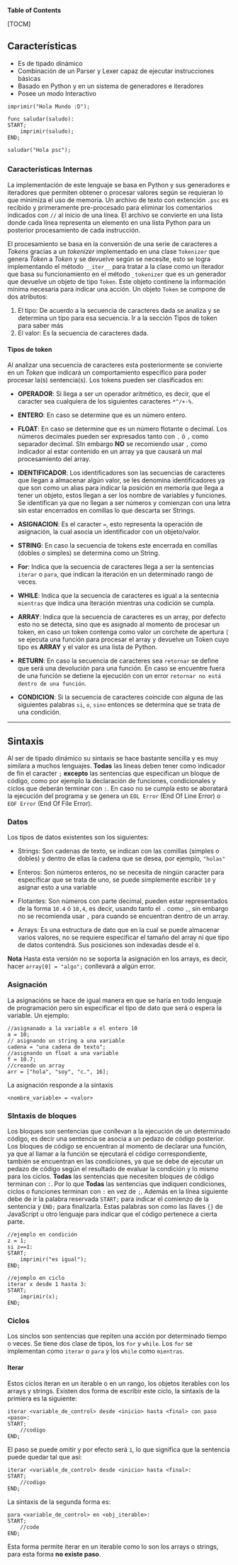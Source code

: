 **Table of Contents**

[TOCM]

## Características
- Es de tipado dinámico
- Combinación de un Parser y Lexer capaz de ejecutar instrucciones básicas
- Basado en Python y en un sistema de generadores e iteradores
- Posee un modo Interactivo

```
imprimir("Hola Mundo :D");

func saludar(saludo):
START;
	imprimir(saludo);
END;

saludar("Hola psc");
```
### Características Internas　
La implementación de este lenguaje se basa en Python y sus generadores e iteradores que permiten obtener o procesar valores según se requieran lo que minimiza el uso de memoria. 
Un archivo de texto con extención `.psc` es recibido y primeramente pre-procesado para eliminar los comentarios indicados con `//` al inicio de una línea. El archivo se convierte en una lista donde cada línea representa un elemento en una lista Python para un posterior procesamiento de cada instrucción. 

El procesamiento se basa en la conversión de una serie de caracteres a *Tokens* gracias a un *tokenizer* implementado en una clase `Tokenizer` que genera *Token* a *Token*  y se devuelve según se necesite, esto se logra implementando el método `__iter__` para tratar a la clase como un iterador que basa su funcionamiento en el método `_tokenizer` que es un generador que devuelve un objeto de tipo `Token`. Este objeto continene la información mínima necesaria para indicar una acción. Un objeto `Token` se compone de dos atributos:
1. El tipo: De acuerdo a la secuencia de caracteres dada se analiza y se determina un tipo para esa secuencia. Ir a la sección Tipos de token para saber más
2. El valor: Es la secuencia de caracteres dada.

#### Tipos de token
Al analizar una secuencia de caracteres esta posteriormente se convierte en un *Token* que indicará un comportamiento específico para poder procesar la(s) sentencia(s). Los tokens pueden ser clasificados en:

* **OPERADOR**: Si llega a ser un operador aritmético, es decir, que el caracter sea cualquiera de los siguientes caracteres `*^/+-%`.

* **ENTERO**: En caso se determine que es un número entero.

* **FLOAT**: En caso se determine que es un número flotante o decimal. Los números decimales pueden ser expresados tanto con `.` ó `,` como separador decimal. SIn embargo **NO** se recomiendo usar `,` como indicador al estar contenido en un array ya que causará un mal procesamiento del array.

* **IDENTIFICADOR**: Los identificadores son las secuencias de caracteres que llegan a almacenar algún valor, se les denomina identificadores ya que son como un alias para indicar la posición en memoria que llega a tener un objeto, estos llegan a ser los nombre de variables y funciones. Se identifican ya que no llegan a ser números y comienzan con una letra sin estar encerrados en comillas lo que descarta ser Strings.

* **ASIGNACION**: Es el caracter `=`, esto representa la operación de asignación, la cual asocia un identificador con un objeto/valor.

* **STRING**:  En caso la secuencia de tokens este encerrada en comillas (dobles o simples) se determina como un String.

* **For**: Indica que la secuencia de caracteres llega a ser la sentencias `iterar` o `para`, que indican la iteración en un determinado rango de veces.

* **WHILE**: Indica que la secuencia de caracteres es igual a la sentecnia `mientras` que indica una iteración mientras una codición se cumpla.

* **ARRAY**: Indica que la secuencia de caracteres es un array, por defecto esto no se detecta, sino que es asignado al momento de procesar un token, en caso un token contenga como valor un corchete de apertura `[` se ejecuta una función para procesar el array y devuelve un Token cuyo tipo es **ARRAY** y el valor es una lista de Python.

* **RETURN**: En caso la secuencia de caracteres sea `retornar` se define que será una devolución para una función. En caso se encuentre fuera de una función se detiene la ejecución con un error `retornar no está dentro de una función`.

* **CONDICION**: Si la secuencia de caracteres coincide con alguna de las siguientes palabras `si`, `o`, `sino` entonces se determina que se trata de una condición.

------------

## Sintaxis
Al ser de tipado dinámico su sintaxis se hace bastante sencilla y es muy similara a muchos lenguajes. **Todas** las lineas deben tener como indicador de fin el caracter `;` **excepto** las sentencias que especifican un bloque de código, como por ejemplo la declaración de funciones, condicionales y ciclos que deberán terminar con `:`. En caso no se cumpla esto se aboratará la ejecución del programa y se genera un `EOL Error` (End Of Line Error) o `EOF Error` (End Of File Error).

### Datos
Los tipos de datos existentes son los siguientes:
- Strings: Son cadenas de texto, se indican con las comillas (simples o dobles) y dentro de ellas la cadena que se desea, por ejemplo, `"holas"`

- Enteros: Son números enteros, no se necesita de ningún caracter para especificar que se trata de uno, se puede simplemente escribir `10` y asignar esto a una variable

- Flotantes: Son números con parte decimal, pueden estar representados de la forma `10.4` ó `10,4`, es decir, usando tanto el `.` como `,`, sin embargo no se recomienda usar `,` para cuando se encuentran dentro de un array.

- Arrays: Es una estructura de dato que en la cual se puede almacenar varios valores, no se requiere especificar el tamaño del array ni que tipo de datos contendrá. Sus posiciones son indexadas desde el `0`.

**Nota**
Hasta esta versión no se soporta la asignación en los arrays, es decir, hacer `array[0] = "algo";` conllevará a algún error.

### Asignación
La asignacións se hace de igual manera en que se haría en todo lenguaje de programación pero sin especificar el tipo de dato que será o espera la variable. Un ejemplo:

    //asignanado a la variable a el entero 10
    a = 10;
	// asignando un string a una variable
	cadena = "una cadena de texto";
	//asignando un float a una variable
	f = 10.7;
	//creando un array
	arr = ["hola", "soy", "c.", 16];

La asignación responde a la sintaxis 

	<nombre_variable> = <valor>

### SIntaxis de bloques
Los bloques son sentencias que conllevan a la ejecución de un determinado código, es decir una sentencia se asocia a un pedazo de código posterior. Los bloques de código se encuentran al momento de declarar una función, ya que al llamar a la función se ejecutará el código correspondiente, también se encuentran en las condiciones, ya que se debe de ejecutar un pedazo de código según el resultado de evaluar la condición y lo mismo para los ciclos. **Todas** las sentencias que necesiten bloques de código terminan con `:`. Por lo que **Todas** las sentencias que indiquen condiciones, ciclos o funciones terminan con `:` en vez de `;`. Además en la línea siguiente debe de ir la palabra reservada `START;` para indicar el comienzo de la sentencia y `END;` para finalizarla. Estas palabras son como las llaves `{}` de JavaScript u otro lenguaje para indicar que el código pertenece a cierta parte.
```
//ejemplo en condición
z = 1;
si z==1:
START;
	imprimir("es igual");
END;

//ejemplo en ciclo
iterar x desde 1 hasta 3:
START;
	imprimir(x);
END;
```

### Ciclos
Los sinclos son sentencias que repiten una acción por determinado tiempo o veces. Se tiene dos clase de tipos, los `for` y `while`. Los `for` se implementan como `iterar` o `para` y los `while` como `mientras`.

#### Iterar
Estos ciclos iteran en un iterable o en un rango, los objetos iterables con los arrays y strings. Existen dos forma de escribir este ciclo, la sintaxis de la primiera es la siguiente:

    iterar <variable_de_control> desde <inicio> hasta <final> con paso <paso>:
	START;
		//codigo
	END;

El paso se puede omitir y por efecto será `1`, lo que significa que la sentencia puede quedar tal que así:

    iterar <variable_de_control> desde <inicio> hasta <final>:
	START;
		//codigo
	END;

La sintaxis de la segunda forma es:

    para <variable_de_control> en <obj_iterable>:
	START;
		//code
	END;

Esta forma permite iterar en un iterable como lo son los arrays o strings, para esta forma **no existe paso**.